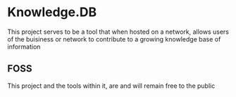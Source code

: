 # Knowledge.DB

This project serves to be a tool that when hosted on a network, allows users of the buisiness or network to contribute to a growing knowledge base of information

## FOSS

This project and the tools within it, are and will remain free to the public
